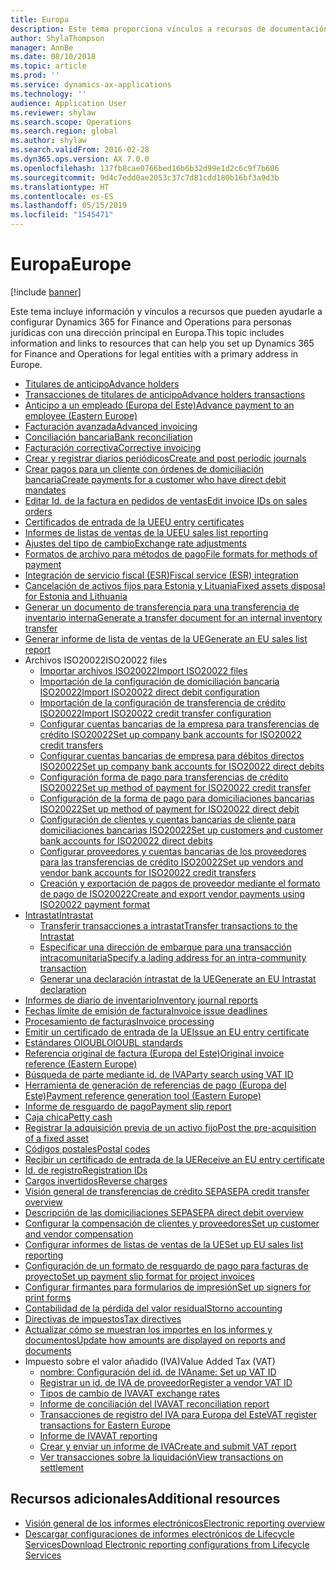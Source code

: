 ```yaml
---
title: Europa
description: Este tema proporciona vínculos a recursos de documentación para Europa de Microsoft Dynamics 365 for Finance and Operations.
author: ShylaThompson
manager: AnnBe
ms.date: 08/10/2018
ms.topic: article
ms.prod: ''
ms.service: dynamics-ax-applications
ms.technology: ''
audience: Application User
ms.reviewer: shylaw
ms.search.scope: Operations
ms.search.region: global
ms.author: shylaw
ms.search.validFrom: 2016-02-28
ms.dyn365.ops.version: AX 7.0.0
ms.openlocfilehash: 137fb8cae0766bed16b6b32d99e1d2c6c9f7b606
ms.sourcegitcommit: 9d4c7edd0ae2053c37c7d81cdd180b16bf3a9d3b
ms.translationtype: HT
ms.contentlocale: es-ES
ms.lasthandoff: 05/15/2019
ms.locfileid: "1545471"
---
```

# <a name="europe"></a><span data-ttu-id="42946-103">Europa</span><span class="sxs-lookup"><span data-stu-id="42946-103">Europe</span></span> 

[!include [banner](../includes/banner.md)]

<span data-ttu-id="42946-104">Este tema incluye información y vínculos a recursos que pueden ayudarle a configurar Dynamics 365 for Finance and Operations para personas jurídicas con una dirección principal en Europa.</span><span class="sxs-lookup"><span data-stu-id="42946-104">This topic includes information and links to resources that can help you set up Dynamics 365 for Finance and Operations for legal entities with a primary address in Europe.</span></span> 

- [<span data-ttu-id="42946-105">Titulares de anticipo</span><span class="sxs-lookup"><span data-stu-id="42946-105">Advance holders</span></span>](emea-advance-holders.md)
 - [<span data-ttu-id="42946-106">Transacciones de titulares de anticipo</span><span class="sxs-lookup"><span data-stu-id="42946-106">Advance holders transactions</span></span>](emea-advance-holders-transactions.md)
 - [<span data-ttu-id="42946-107">Anticipo a un empleado (Europa del Este)</span><span class="sxs-lookup"><span data-stu-id="42946-107">Advance payment to an employee (Eastern Europe)</span></span>](tasks/advance-payment-employee.md)
- [<span data-ttu-id="42946-108">Facturación avanzada</span><span class="sxs-lookup"><span data-stu-id="42946-108">Advanced invoicing</span></span>](emea-advance-invoice.md)
- [<span data-ttu-id="42946-109">Conciliación bancaria</span><span class="sxs-lookup"><span data-stu-id="42946-109">Bank reconciliation</span></span>](emea-bank-reconciliation.md)
- [<span data-ttu-id="42946-110">Facturación correctiva</span><span class="sxs-lookup"><span data-stu-id="42946-110">Corrective invoicing</span></span>](emea-corrective-invoice.md)
- [<span data-ttu-id="42946-111">Crear y registrar diarios periódicos</span><span class="sxs-lookup"><span data-stu-id="42946-111">Create and post periodic journals</span></span>](emea-create-post-periodic-journals.md)
- [<span data-ttu-id="42946-112">Crear pagos para un cliente con órdenes de domiciliación bancaria</span><span class="sxs-lookup"><span data-stu-id="42946-112">Create payments for a customer who have direct debit mandates</span></span>](tasks/create-payments-customers-who-have-direct-debit-mandates.md)
- [<span data-ttu-id="42946-113">Editar Id. de la factura en pedidos de ventas</span><span class="sxs-lookup"><span data-stu-id="42946-113">Edit invoice IDs on sales orders</span></span>](emea-edit-invoice-id-sales-orders.md)
- [<span data-ttu-id="42946-114">Certificados de entrada de la UE</span><span class="sxs-lookup"><span data-stu-id="42946-114">EU entry certificates</span></span>](emea-entry-certificates.md)
- [<span data-ttu-id="42946-115">Informes de listas de ventas de la UE</span><span class="sxs-lookup"><span data-stu-id="42946-115">EU sales list reporting</span></span>](emea-eu-sales-list.md)
- [<span data-ttu-id="42946-116">Ajustes del tipo de cambio</span><span class="sxs-lookup"><span data-stu-id="42946-116">Exchange rate adjustments</span></span>](emea-exchange-rate-adjustments.md)
- [<span data-ttu-id="42946-117">Formatos de archivo para métodos de pago</span><span class="sxs-lookup"><span data-stu-id="42946-117">File formats for methods of payment</span></span>](emea-select-file-formats-for-the-method-of-payments.md)
- [<span data-ttu-id="42946-118">Integración de servicio fiscal (ESR)</span><span class="sxs-lookup"><span data-stu-id="42946-118">Fiscal service (ESR) integration</span></span>](emea-fiscal-service-integration.md)
- [<span data-ttu-id="42946-119">Cancelación de activos fijos para Estonia y Lituania</span><span class="sxs-lookup"><span data-stu-id="42946-119">Fixed assets disposal for Estonia and Lithuania</span></span>](emea-credit-note-reverse-fixed-asset-sale.md)
- [<span data-ttu-id="42946-120">Generar un documento de transferencia para una transferencia de inventario interna</span><span class="sxs-lookup"><span data-stu-id="42946-120">Generate a transfer document for an internal inventory transfer</span></span>](tasks/transfer-document-internal-inventory-transfer.md)
- [<span data-ttu-id="42946-121">Generar informe de lista de ventas de la UE</span><span class="sxs-lookup"><span data-stu-id="42946-121">Generate an EU sales list report</span></span>](tasks/eur-00011-eu-sales-list-report.md)
- <span data-ttu-id="42946-122">Archivos ISO20022</span><span class="sxs-lookup"><span data-stu-id="42946-122">ISO20022 files</span></span>
  - [<span data-ttu-id="42946-123">Importar archivos ISO20022</span><span class="sxs-lookup"><span data-stu-id="42946-123">Import ISO20022 files</span></span>](emea-ISO20022-file-formats.md)
  - [<span data-ttu-id="42946-124">Importación de la configuración de domiciliación bancaria ISO20022</span><span class="sxs-lookup"><span data-stu-id="42946-124">Import ISO20022 direct debit configuration</span></span>](tasks/import-iso20022-direct-debit-configuration.md)
  - [<span data-ttu-id="42946-125">Importación de la configuración de transferencia de crédito ISO20022</span><span class="sxs-lookup"><span data-stu-id="42946-125">Import ISO20022 credit transfer configuration</span></span>](tasks/import-iso20022-credit-transfer-configuration.md)
  - [<span data-ttu-id="42946-126">Configurar cuentas bancarias de la empresa para transferencias de crédito ISO20022</span><span class="sxs-lookup"><span data-stu-id="42946-126">Set up company bank accounts for ISO20022 credit transfers</span></span>](tasks/set-up-company-bank-accounts-iso20022-credit-transfers.md)
  - [<span data-ttu-id="42946-127">Configurar cuentas bancarias de empresa para débitos directos ISO20022</span><span class="sxs-lookup"><span data-stu-id="42946-127">Set up company bank accounts for ISO20022 direct debits</span></span>](tasks/set-up-company-bank-accounts-iso20022-direct-debits.md)
  - [<span data-ttu-id="42946-128">Configuración forma de pago para transferencias de crédito ISO20022</span><span class="sxs-lookup"><span data-stu-id="42946-128">Set up method of payment for ISO20022 credit transfer</span></span>](tasks/set-up-method-payment-iso20022-credit-transfer.md)
  - [<span data-ttu-id="42946-129">Configuración de la forma de pago para domiciliaciones bancarias ISO20022</span><span class="sxs-lookup"><span data-stu-id="42946-129">Set up method of payment for ISO20022 direct debit</span></span>](tasks/setup-method-payment-iso20022-direct-debit.md)
  - [<span data-ttu-id="42946-130">Configuración de clientes y cuentas bancarias de cliente para domiciliaciones bancarias ISO20022</span><span class="sxs-lookup"><span data-stu-id="42946-130">Set up customers and customer bank accounts for ISO20022 direct debits</span></span>](tasks/set-up-bank-accounts-iso20022-direct-debits.md)
  - [<span data-ttu-id="42946-131">Configurar proveedores y cuentas bancarias de los proveedores para las transferencias de crédito ISO20022</span><span class="sxs-lookup"><span data-stu-id="42946-131">Set up vendors and vendor bank accounts for ISO20022 credit transfers</span></span>](tasks/set-up-vendor-iso20022-credit-transfers.md)
  - [<span data-ttu-id="42946-132">Creación y exportación de pagos de proveedor mediante el formato de pago de ISO20022</span><span class="sxs-lookup"><span data-stu-id="42946-132">Create and export vendor payments using ISO20022 payment format</span></span>](tasks/create-export-vendor-payments-iso20022-payment-format.md)
- [<span data-ttu-id="42946-133">Intrastat</span><span class="sxs-lookup"><span data-stu-id="42946-133">Intrastat</span></span>](emea-intrastat.md)
  - [<span data-ttu-id="42946-134">Transferir transacciones a intrastat</span><span class="sxs-lookup"><span data-stu-id="42946-134">Transfer transactions to the Intrastat</span></span>](tasks/transfer-transactions-intrastat.md)
  - [<span data-ttu-id="42946-135">Especificar una dirección de embarque para una transacción intracomunitaria</span><span class="sxs-lookup"><span data-stu-id="42946-135">Specify a lading address for an intra-community transaction</span></span>](tasks/eur-00002-specify-lading-address-intra-community.md)
  - [<span data-ttu-id="42946-136">Generar una declaración intrastat de la UE</span><span class="sxs-lookup"><span data-stu-id="42946-136">Generate an EU Intrastat declaration</span></span>](tasks/eur-00002-eu-intrastat-declaration.md)
- [<span data-ttu-id="42946-137">Informes de diario de inventario</span><span class="sxs-lookup"><span data-stu-id="42946-137">Inventory journal reports</span></span>](emea-set-up-report-inventory-journal-names.md)
- [<span data-ttu-id="42946-138">Fechas límite de emisión de factura</span><span class="sxs-lookup"><span data-stu-id="42946-138">Invoice issue deadlines</span></span>](emea-invoice-issue-deadline.md)
- [<span data-ttu-id="42946-139">Procesamiento de facturas</span><span class="sxs-lookup"><span data-stu-id="42946-139">Invoice processing</span></span>](emea-invoice-processing.md)
- [<span data-ttu-id="42946-140">Emitir un certificado de entrada de la UE</span><span class="sxs-lookup"><span data-stu-id="42946-140">Issue an EU entry certificate</span></span>](tasks/eur-00012-issue-eu-entry-certificate.md)
- [<span data-ttu-id="42946-141">Estándares OIOUBL</span><span class="sxs-lookup"><span data-stu-id="42946-141">OIOUBL standards</span></span>](emea-oioubl-standards-electronic-invoicing.md)
- [<span data-ttu-id="42946-142">Referencia original de factura (Europa del Este)</span><span class="sxs-lookup"><span data-stu-id="42946-142">Original invoice reference (Eastern Europe)</span></span>](tasks/ee-00004-original-invoice-reference.md)
- [<span data-ttu-id="42946-143">Búsqueda de parte mediante id. de IVA</span><span class="sxs-lookup"><span data-stu-id="42946-143">Party search using VAT ID</span></span>](tasks/eur-00015-party-search-vat-id.md)
- [<span data-ttu-id="42946-144">Herramienta de generación de referencias de pago (Europa del Este)</span><span class="sxs-lookup"><span data-stu-id="42946-144">Payment reference generation tool (Eastern Europe)</span></span>](tasks/ee-00015-payment-reference-generation-tool.md)
- [<span data-ttu-id="42946-145">Informe de resguardo de pago</span><span class="sxs-lookup"><span data-stu-id="42946-145">Payment slip report</span></span>](emea-eur-payment-slip-report-giro.md)
- [<span data-ttu-id="42946-146">Caja chica</span><span class="sxs-lookup"><span data-stu-id="42946-146">Petty cash</span></span>](emea-petty-cash.md)
- [<span data-ttu-id="42946-147">Registrar la adquisición previa de un activo fijo</span><span class="sxs-lookup"><span data-stu-id="42946-147">Post the pre-acquisition of a fixed asset</span></span>](emea-pre-acquisition-acquisition-fixed-asset.md)
- [<span data-ttu-id="42946-148">Códigos postales</span><span class="sxs-lookup"><span data-stu-id="42946-148">Postal codes</span></span>](emea-import-create-postal-codes-manually.md)
- [<span data-ttu-id="42946-149">Recibir un certificado de entrada de la UE</span><span class="sxs-lookup"><span data-stu-id="42946-149">Receive an EU entry certificate</span></span>](tasks/eur-00012-receive-eu-entry-certificate.md)
- [<span data-ttu-id="42946-150">Id. de registro</span><span class="sxs-lookup"><span data-stu-id="42946-150">Registration IDs</span></span>](emea-registration-ids.md)
- [<span data-ttu-id="42946-151">Cargos invertidos</span><span class="sxs-lookup"><span data-stu-id="42946-151">Reverse charges</span></span>](emea-reverse-charge.md)
- [<span data-ttu-id="42946-152">Visión general de transferencias de crédito SEPA</span><span class="sxs-lookup"><span data-stu-id="42946-152">SEPA credit transfer overview</span></span>](../accounts-payable/sepa-credit-transfer.md)
- [<span data-ttu-id="42946-153">Descripción de las domiciliaciones SEPA</span><span class="sxs-lookup"><span data-stu-id="42946-153">SEPA direct debit overview</span></span>](../accounts-receivable/sepa-direct-debit-overview.md)
- [<span data-ttu-id="42946-154">Configurar la compensación de clientes y proveedores</span><span class="sxs-lookup"><span data-stu-id="42946-154">Set up customer and vendor compensation</span></span>](emea-compensation-customer-vendor-transactions.md)
- [<span data-ttu-id="42946-155">Configurar informes de listas de ventas de la UE</span><span class="sxs-lookup"><span data-stu-id="42946-155">Set up EU sales list reporting</span></span>](tasks/eur-00011-eu-sales-list-reporting.md)
- [<span data-ttu-id="42946-156">Configuración de un formato de resguardo de pago para facturas de proyecto</span><span class="sxs-lookup"><span data-stu-id="42946-156">Set up payment slip format for project invoices</span></span>](tasks/set-up-payment-slip-format-project-invoices.md)
- [<span data-ttu-id="42946-157">Configurar firmantes para formularios de impresión</span><span class="sxs-lookup"><span data-stu-id="42946-157">Set up signers for print forms</span></span>](emea-set-up-signers-for-printing-forms.md)
- [<span data-ttu-id="42946-158">Contabilidad de la pérdida del valor residual</span><span class="sxs-lookup"><span data-stu-id="42946-158">Storno accounting</span></span>](emea-storno.md)
- [<span data-ttu-id="42946-159">Directivas de impuestos</span><span class="sxs-lookup"><span data-stu-id="42946-159">Tax directives</span></span>](emea-tax-directives.md)
- [<span data-ttu-id="42946-160">Actualizar cómo se muestran los importes en los informes y documentos</span><span class="sxs-lookup"><span data-stu-id="42946-160">Update how amounts are displayed on reports and documents</span></span>](emea-amount-printing-forms.md)
- <span data-ttu-id="42946-161">Impuesto sobre el valor añadido (IVA)</span><span class="sxs-lookup"><span data-stu-id="42946-161">Value Added Tax (VAT)</span></span>
  - [<span data-ttu-id="42946-162">nombre: Configuración del id. de IVA</span><span class="sxs-lookup"><span data-stu-id="42946-162">name: Set up VAT ID</span></span>](tasks/eur-00015-vat-id.md)
  - [<span data-ttu-id="42946-163">Registrar un id. de IVA de proveedor</span><span class="sxs-lookup"><span data-stu-id="42946-163">Register a vendor VAT ID</span></span>](tasks/eur-00015-registration-vendor-vat-id.md)
  - [<span data-ttu-id="42946-164">Tipos de cambio de IVA</span><span class="sxs-lookup"><span data-stu-id="42946-164">VAT exchange rates</span></span>](emea-vat-exchange-rate.md)
  - [<span data-ttu-id="42946-165">Informe de conciliación del IVA</span><span class="sxs-lookup"><span data-stu-id="42946-165">VAT reconciliation report</span></span>](tasks/eur-00018-vat-reconciliation-report.md)
  - [<span data-ttu-id="42946-166">Transacciones de registro del IVA para Europa del Este</span><span class="sxs-lookup"><span data-stu-id="42946-166">VAT register transactions for Eastern Europe</span></span>](emea-vat-register-transactions.md)
  - [<span data-ttu-id="42946-167">Informe de IVA</span><span class="sxs-lookup"><span data-stu-id="42946-167">VAT reporting</span></span>](emea-vat-reporting.md)
  - [<span data-ttu-id="42946-168">Crear y enviar un informe de IVA</span><span class="sxs-lookup"><span data-stu-id="42946-168">Create and submit VAT report</span></span>](tasks/create-submit-vat-report.md)
  - [<span data-ttu-id="42946-169">Ver transacciones sobre la liquidación</span><span class="sxs-lookup"><span data-stu-id="42946-169">View transactions on settlement</span></span>](emea-transactions-settlement-form.md)

## <a name="additional-resources"></a><span data-ttu-id="42946-170">Recursos adicionales</span><span class="sxs-lookup"><span data-stu-id="42946-170">Additional resources</span></span>

- [<span data-ttu-id="42946-171">Visión general de los informes electrónicos</span><span class="sxs-lookup"><span data-stu-id="42946-171">Electronic reporting overview</span></span>](../../dev-itpro/analytics/general-electronic-reporting.md)
- [<span data-ttu-id="42946-172">Descargar configuraciones de informes electrónicos de Lifecycle Services</span><span class="sxs-lookup"><span data-stu-id="42946-172">Download Electronic reporting configurations from Lifecycle Services</span></span>](../../dev-itpro/analytics/download-electronic-reporting-configuration-lcs.md)

